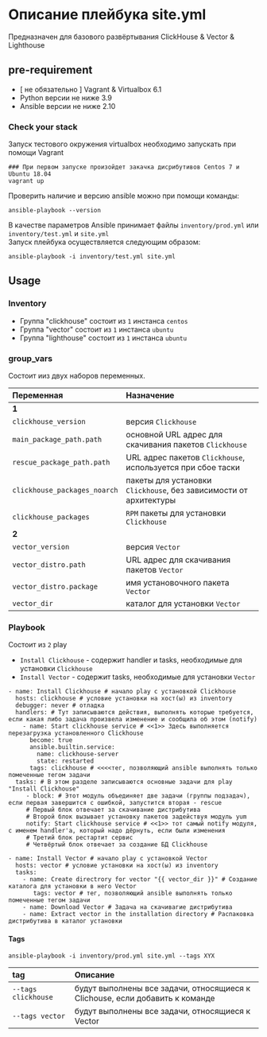 # Описание плейбука site.yml

Предназначен для базового развёртывания ClickHouse & Vector & Lighthouse

## pre-requirement
- [ не обязательно ] Vagrant & Virtualbox 6.1 
- Python версии не ниже 3.9
- Ansible версии не ниже 2.10
### Check your stack
Запуск тестового окружения virtualbox необходимо запускать при помощи Vagrant
```shell
### При первом запуске произойдет закачка дисрибутивов Centos 7 и Ubuntu 18.04
vagrant up
```
Проверить наличие и версию ansible можно при помощи команды:
```shell
ansible-playbook --version
```
В качестве параметров Ansible принимает файлы `inventory/prod.yml` или `inventory/test.yml` и `site.yml` \
Запуск плейбука осуществляется следующим образом:
```shell
ansible-playbook -i inventory/test.yml site.yml
```
## Usage
### Inventory

- Группа "clickhouse" состоит из `1` инстанса `centos`
- Группа "vector" состоит из `1` инстанса `ubuntu`
- Группа "lighthouse" состоит из `1` инстанса `ubuntu`

### group_vars
Состоит ииз двух наборов переменных.

| Переменная                   | Назначение                                                        |
|:-----------------------------|:------------------------------------------------------------------|
| **1**                        |                                                                   |
| `clickhouse_version`         | версия `Clickhouse`                                               |
| `main_package_path.path`     | основной URL адрес для скачивания пакетов `Clickhouse`            |
| `rescue_package_path.path`   | URL адрес пакетов `Clickhouse`, используется при сбое таски       |
| `clickhouse_packages_noarch` | пакеты для установки `Clickhouse`, без зависимости от архитектуры |
| `clickhouse_packages`        | `RPM` пакеты для установки `Clickhouse`                           |
| **2**                        |                                                                   |
| `vector_version`             | версия `Vector`                                                   |
| `vector_distro.path`         | URL адрес для скачивания пакетов `Vector`                         |
| `vector_distro.package`      | имя установочного пакета `Vector`                                 |
| `vector_dir`                 | каталог для установки `Vector`                                    |

### Playbook
Cостоит из `2` play
- `Install Clickhouse` - содержит handler и tasks, необходимые для установки `Clickhouse`
- `Install Vector` - содержит tasks, необходимые для установки `Vector`

```shell
- name: Install Clickhouse # начало play с установкой Clickhouse
  hosts: clickhouse # условие установки на хост(ы) из inventory
  debugger: never # отладка
  handlers: # Тут записываются действия, выполнять которые требуется, если какая либо задача произвела изменение и сообщила об этом (notify)
    - name: Start clickhouse service # <<1>> Здесь выполняется перезагрузка установленного Clickhouse 
      become: true
      ansible.builtin.service:
        name: clickhouse-server
        state: restarted
      tags: clickhouse # <<<<тег, позволяющий ansible выполнять только помеченные тегом задачи
  tasks: # В этом разделе записываются основные задачи для play "Install Clickhouse" 
     - block: # Этот модуль объединяет две задачи (группы подзадач), если первая завершится с ошибкой, запустится вторая - rescue
     # Первый блок отвечает за скачивание дистрибутива
     # Второй блок вызывает установку пакетов задействуя модуль yum
     notify: Start clickhouse service # <<1>> тот самый notify модуля, с именем handler'а, который надо дёрнуть, если были изменения
     # Третий блок рестартит сервис
     # Четвёртый блок отвечает за создание БД Clickhouse
```
```shell
- name: Install Vector # начало play с установкой Vector
  hosts: vector # условие установки на хост(ы) из inventory
  tasks:
    - name: Create directrory for vector "{{ vector_dir }}" # Создание каталога для установки в него Vector
       tags: vector # тег, позволяющий ansible выполнять только помеченные тегом задачи
    - name: Download Vector # Задача на скачивагие дистрибутива
    - name: Extract vector in the installation directory # Распаковка дистрибутива в каталог установки
```
#### Tags
```shell
ansible-playbook -i inventory/prod.yml site.yml --tags XYX
```
| tag                 | Описание                                                                      |
|:--------------------|:------------------------------------------------------------------------------|
| `--tags clickhouse` | будут выполнены все задачи, относящиеся к Clichouse, если добавить к команде  |
| `--tags vector`     | будут выполнены все задачи, относящиеся к Vector                              |
 